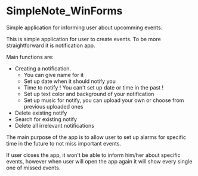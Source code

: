 # SimpleNote_WinForms
Simple application for informing user about upcomming events.

This is simple application for user to create events. To be more straightforward it is notification app.

Main functions are:
- Creating a notification.
  * You can give name for it
  * Set up date when it should notify you
  * Time to notify                                                      ! You can't set up date or time in the past !  
  * Set up text color and background of your notification
  * Set up music for notify, you can upload your own or choose from previous uploaded ones
- Delete existing notify
- Search for existing notify
- Delete all irrelevant notifications

The main purpose of the app is to allow user to set
up alarms for specific time in the future to not miss important events.

If user closes the app, it won't be able to inform him/her about specific events, however when user will open the app
again it will show every single one of missed events.
